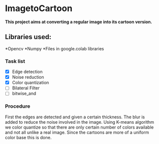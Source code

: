 # ImagetoCartoon
**This project aims at converting a regular image into its cartoon version.**

## Libraries used:
*Opencv
*Numpy
*Files in google.colab libraries

### Task list
- [x] Edge detection
- [x] Noise reduction
- [x] Color quantization
- [ ] Bilateral Filter
- [ ] bitwise_and

### Procedure
First the edges are detected and given a certain thickness. The blur is added to reduce the noise involved in the image. Using K-means algorithm we color quantize so that there are only certain number of colors available and not all unlike a real image. Since the cartoons are more of a uniform color base this is done.
